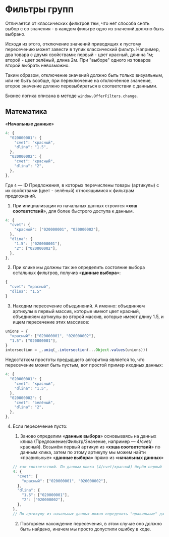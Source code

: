 # Фильтры групп

Отличается от классических фильтров тем, что нет способа снять выбор с со
значения - в каждом фильтре одно из значений должно быть выбрано.

Исходя из этого, отключение значений приводящих к пустому пересечению может
завести в тупик классический фильтр. Например, два товара с двумя свойствами:
первый - цвет красный, длинна 1м; второй - цвет зелёный, длина 2м. При "выборе"
одного из товаров второй выбрать невозможно.

Таким образом, отключение значений должно быть только визуальным, или не быть
вообще, при переключение на отключённое значение, второе значение должно
перевыбираться в соответствии с данными.

Бизнес логика описана в методе `window.OfferFilters.change`.

## Математика

«__Начальные данные__»

```js
4: {
  "020000001": {
    "cvet": "красный",
    "dlina": "1.5",
  },
  "020000002": {
    "cvet": "красный",
    "dlina": "2",
  },
},
```

Где `4` — ID Предложения, в которых перечислены товары (артикулы) с их
свойствами (цвет - зелёный) относящимися к фильтрам предложений.

1. При инициализации из начальных данных строится «__хэш соответствий__», для
более быстрого доступа к данным.

```js
4: {
  "cvet": {
    "красный": ["020000001", "020000002"],
  },
  "dlina": {
    "1.5": ["020000001"],
    "2": ["020000002"],
  },
},
```

2. При клике мы должны так же определить состояние выбора остальных фильтров,
получив «__данные выбора__»:

```js
{
  "cvet": "красный",
  "dlina": "1.5"
}
```

3. Находим пересечение объединений. А именно: объединяем артикулы в первый
массив, которые имеют цвет красный, объединяем артикулы во второй массив,
которые имеют длину 1.5, и ищем пересечение этих массивов:
```js
unions = {
  "красный": ["020000001", "020000002"],
  "1.5": ["020000001"],
}
intersection = _.uniq(_.intersection(...Object.values(unions)))
```
Недостатком простоты предыдщего алгоритма является то, что пересечение может
быть пустым, вот простой пример иходных данных:
```js
4: {
  "020000001": {
    "cvet": "красный",
    "dlina": "1.5",
  },
  "020000002": {
    "cvet": "зелёный",
    "dlina": "2",
  },
},
```

4. Если пересечение пусто:

    1. Заново определим «__данные выбора__» основываясь на данных клика
    (Предложение/Фильтр/Значение, например — 4/cvet/красный). Возьмём первый
    артикул из «__хэша соответствий__» по данным клика, затем по этому артикулу мы
    можем найти «правильные» «__данные выбора__» прямо из «__начальных данных__»
    ```js
    // хэш соответствий. По данным клика (4/cvet/красный) берём первый артикул - 020000001
    4: {
      "cvet": {
        "красный": ["020000001", "020000002"],
      },
      "dlina": {
        "1.5": ["020000001"],
        "2": ["020000002"],
      },
    },
    // По артикулу из начальных данных можно определить "правильные" данные выбора.
    ```

    2. Повторяем нахождение пересечения, в этом случае оно должно быть найдено,
    иначем мы просто допустили ошибку в коде.

